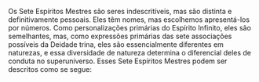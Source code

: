 ﻿Os Sete Espíritos Mestres são seres indescritíveis, mas são distinta e definitivamente pessoais. Eles têm nomes, mas escolhemos apresentá-los por números. Como personalizações primárias do Espírito Infinito, eles são semelhantes, mas, como expressões primárias das sete associações possíveis da Deidade trina, eles são essencialmente diferentes em naturezas, e essa diversidade de natureza determina o diferencial deles de conduta no superuniverso. Esses Sete Espíritos Mestres podem ser descritos como se segue: